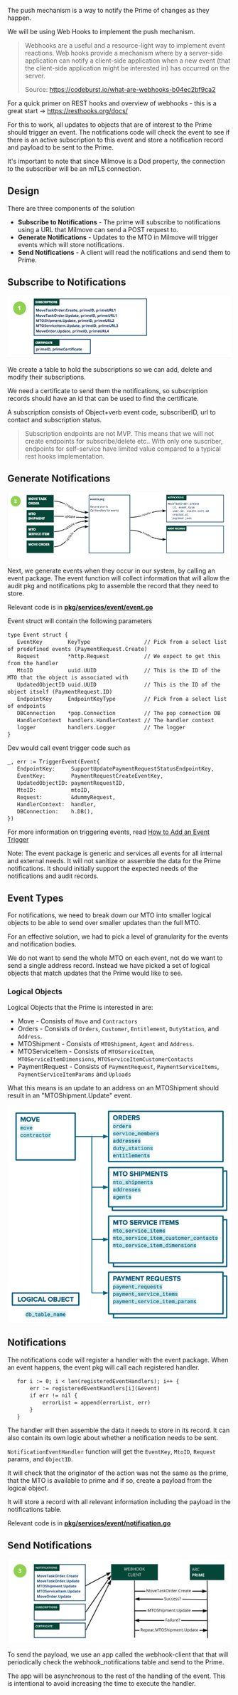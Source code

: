 The push mechanism is a way to notify the Prime of changes as they happen.

We will be using Web Hooks to implement the push mechanism.

> Webhooks are a useful and a resource-light way to implement event reactions. Web hooks provide a mechanism where by a server-side application can notify a client-side application when a new event (that the client-side application might be interested in) has occurred on the server.
>
>Source: https://codeburst.io/what-are-webhooks-b04ec2bf9ca2


For a quick primer on REST hooks and overview of webhooks - this is a great start → https://resthooks.org/docs/

For this to work, all updates to objects that are of interest to the Prime should trigger an event. The notifications code will check the event to see if there is an active subscription to this event and store a notification record and payload to be sent to the Prime.

It's important to note that since Milmove is a Dod property, the connection to the subscriber will be an mTLS connection.

## Design

There are three components of the solution
* **Subscribe to Notifications** - The prime will subscribe to notifications using a URL that Milmove can send a POST request to.
* **Generate Notifications** - Updates to the MTO in Milmove will trigger events which will store notifications.
* **Send Notifications** - A client will read the notifications and send them to Prime.

## Subscribe to Notifications

![](/img/webhooks/subscribe-notifications.png)

We create a table to hold the subscriptions so we can add, delete and modify their subscriptions.

We need a certificate to send them the notifications, so subscription records should have an id that can be used to find the certificate.

A subscription consists of Object+verb event code, subscriberID, url to contact and subscription status.

>Subscription endpoints are not MVP. This means that we will not create endpoints for subscribe/delete etc.. With only one suscriber, endpoints for self-service have limited value compared to a typical rest hooks implementation.

## Generate Notifications

![](/img/webhooks/generate-notifications.png)

Next, we generate events when they occur in our system, by calling an event package. The event function will collect information that will allow the audit pkg and notifications pkg to assemble the record that they need to store.

Relevant code is in **[pkg/services/event/event.go](https://github.com/transcom/mymove/blob/master/pkg/services/event/event.go)**

Event struct will contain the following parameters
```golang
type Event struct {
   EventKey        KeyType                 // Pick from a select list of predefined events (PaymentRequest.Create)
   Request         *http.Request           // We expect to get this from the handler
   MtoID           uuid.UUID               // This is the ID of the MTO that the object is associated with
   UpdatedObjectID uuid.UUID               // This is the ID of the object itself (PaymentRequest.ID)
   EndpointKey     EndpointKeyType         // Pick from a select list of endpoints
   DBConnection    *pop.Connection         // The pop connection DB
   HandlerContext  handlers.HandlerContext // The handler context
   logger          handlers.Logger         // The logger
}
```

Dev would call event trigger code such as
```golang
_, err := TriggerEvent(Event{
   EndpointKey:     SupportUpdatePaymentRequestStatusEndpointKey,
   EventKey:        PaymentRequestCreateEventKey,
   UpdatedObjectID: paymentRequestID,
   MtoID:           mtoID,
   Request:         &dummyRequest,
   HandlerContext:  handler,
   DBConnection:    h.DB(),
})
```

For more information on triggering events, read [How to Add an Event Trigger](https://github.com/transcom/mymove/wiki/How-to-Add-an-Event-Trigger)

Note: The event package is generic and services all events for all internal and external needs. It will not sanitize or assemble the data for the Prime notifications. It should initially support the expected needs of the notifications and audit records.

## Event Types

For notifications, we need to break down our MTO into smaller logical objects to be able to send over smaller updates than the full MTO.

For an effective solution, we had to pick a level of granularity for the events and notification bodies.

We do not want to send the whole MTO on each event, not do we want to send a single address record. Instead we have picked a set of logical objects that match updates that the Prime would like to see.

### Logical Objects

Logical Objects that the Prime is interested in are:
* Move - Consists of `Move` and `Contractors`
* Orders - Consists of `Orders`, `Customer`, `Entitlement`, `DutyStation`, and `Address`.
* MTOShipment - Consists of `MTOShipment`, `Agent` and `Address`.
* MTOServiceItem - Consists of `MTOServiceItem`, `MTOServiceItemDimensions`, `MTOServiceItemCustomerContacts`
* PaymentRequest - Consists of `PaymentRequest`, `PaymentServiceItems`, `PaymentServiceItemParams` and `Uploads`

What this means is an update to an address on an MTOShipment should result in an "MTOShipment.Update" event.

![](/img/webhooks/push-objects.png)

## Notifications

The notifications code will register a handler with the event package. When an event happens, the event pkg will call each registered handler.

```golang
   for i := 0; i < len(registeredEventHandlers); i++ {
       err := registeredEventHandlers[i](&event)
       if err != nil {
           errorList = append(errorList, err)
       }
   }
```
The handler will then assemble the data it needs to store in its record. It can also contain its own logic about whether a notification needs to be sent.

`NotificationEventHandler` function will get the `EventKey`, `MtoID`, `Request` params, and `ObjectID`.

It will check that the originator of the action was not the same as the prime, that the MTO is available to prime and if so, create a payload from the logical object.

It will store a record with all relevant information including the payload in the notifications table.

Relevant code is in **[pkg/services/event/notification.go](https://github.com/transcom/mymove/blob/master/pkg/services/event/notification.go)**

## Send Notifications

![](/img/webhooks/send-notifications.png)

To send the payload, we use an app called the webhook-client that that will periodically check the webhook_notifications table and send to the Prime.

The app will be asynchronous to the rest of the handling of the event. This is intentional to avoid increasing the time to execute the handler.


